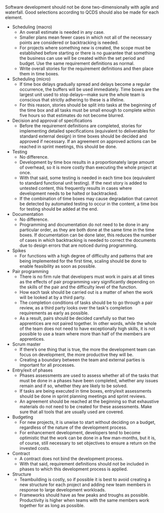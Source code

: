 Software development should not be done two-dimensionally with agile and waterfall. Good selections according to QCDS should also be made for each element.

- Scheduling (macro)
    - An overall estimate is needed in any case.
    - Smaller plans mean fewer cases in which not all of the necessary points are considered or backtracking is needed.
    - For projects where something new is created, the scope must be established before starting or there is no guarantee that something the business can use will be created within the set period and budget. Use the same requirement definitions as normal.
    - Write overall stories for the requirement definitions and then place them in time boxes.
- Scheduling (micro)
    - If time box delays gradually spread and delays become a regular occurrence, the buffers will be used immediately. Time boxes are the largest unit used to stop delays—make sure the whole team is conscious that strictly adhering to these is a lifeline.
    - For this reason, stories should be split into tasks at the beginning of the time box and all tasks must be small enough to complete within five hours so that estimates do not become blurred.
- Decision and approval of specifications
    - Before the requirement definitions are completed, stories for implementing detailed specifications (equivalent to deliverables for standard external design) in time boxes should be decided  and approved if necessary. If an agreement on approved actions can be reached in sprint meetings, this should be done.
- Testing
    - No difference.
    - Development by time box results in a proportionately large amount of overhead, so it is more costly than executing the whole project at once.
    - With that said, some testing is needed in each time box (equivalent to standard functional unit testing). If the next story is added to untested content, this frequently results in cases where development needs to be halted or backtracked.
    - If the combination of time boxes may cause degradation that cannot be detected by automated testing to occur in the content, a time box for testing should be added at the end.
- Documentation
    - No difference.
    - Programming and documentation do not need to be done in any particular order, as they are both done at the same time in the time boxes. If documentation can be done later, this reduces the number of cases in which backtracking is needed to correct the documents due to design errors that are noticed during programming.
- Spikes
    - For functions with a high degree of difficulty and patterns that are being implemented for the first time, scaling should be done to enable feasibility as soon as possible.
- Pair programming
    - There is no firm rule that developers must work in pairs at all times as the effects of pair programming vary significantly depending on the skills of the pair and the difficulty level of the function.
    - How each task should be carried out is a matter of when the work will be looked at by a third party.
    - The completion conditions of tasks should be to go through a pair review, as a third party looks over the task's completion requirements as early as possible.
    - As a result, pairs should be decided carefully so that two apprentices are not paired together. In other words, while the whole of the team does not need to have exceptionally high skills, it is not possible to use a team where more than half of the members are apprentices.
- Scrum master
    - If there’s one thing that is true, the more the development team can focus on development, the more productive they will be.
    - Creating a boundary between the team and external parties is important for all processes.
- Entry/exit of phases
    - Phases assessments are used to assess whether all of the tasks that must be done in a phases have been completed, whether any issues remain and if so, whether they are likely to be solved.
    - If tasks are being executed in time boxes, entry/exit assessments should be done in sprint planning meetings and sprint reviews.
    - An agreement should be reached at the beginning so that exhaustive materials do not need to be created for these assessments. Make sure that all tools that are usually used are covered.
- Budgeting
    - For new projects, it is unwise to start without deciding on a budget, regardless of the nature of the development process.
    - For enhancement development, developers tend to become optimistic that the work can be done in a few man-months, but it is, of course, still necessary to set objectives to ensure a return on the invested costs.
- Contract
    - A contract does not bind the development process.
    - With that said, requirement definitions should not be included in phases to which this development process is applied.
- Structure
    - Teambuilding is costly, so if possible it is best to avoid creating a new structure for each project and adding new team members in response to large development workloads.
    - Frameworks should have as few peaks and troughs as possible. Productivity is higher when teams with the same members work together for as long as possible.
